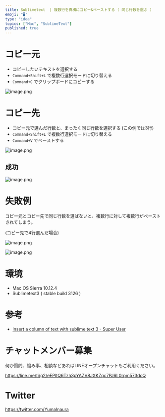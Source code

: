 ```yaml
---
title: Sublimetext  | 複数行を真横にコピー&ペーストする ( 同じ行数を選ぶ )
emoji: "🖥"
type: "idea"
topics: ["Mac", "SublimeText"]
published: true
---
```


# コピー元

- コピーしたいテキストを選択する
- `Command+Shift+L` で複数行選択モードに切り替える
- `Command+C` でクリップボードにコピーする

![image.png](https://qiita-image-store.s3.amazonaws.com/0/89618/6e3bb04e-fca3-2634-1b48-4ccbac97e8c5.png)

# コピー先

- コピー元で選んだ行数と、まったく同じ行数を選択する (この例では3行)
- `Command+Shift+L` で複数行選択モードに切り替える
- `Command+V` でペーストする

![image.png](https://qiita-image-store.s3.amazonaws.com/0/89618/adec8f57-4473-57e1-9ab3-73613addf97e.png)

## 成功

![image.png](https://qiita-image-store.s3.amazonaws.com/0/89618/9ee39434-4e00-2362-782d-7321cdc4247b.png)

# 失敗例

コピー元とコピー先で同じ行数を選ばないと、複数行に対して複数行がペーストされてしまう。

(コピー先で4行選んだ場合)

![image.png](https://qiita-image-store.s3.amazonaws.com/0/89618/a3a394a0-dc5d-2656-c181-eee64793a824.png)

![image.png](https://qiita-image-store.s3.amazonaws.com/0/89618/edf58ff1-8dd9-8598-771d-c6bdde1bfd94.png)

# 環境

- Mac OS Sierra 10.12.4
- Sublimetext3 ( stable build 3126 )

# 参考

- [Insert a column of text with sublime text 3 - Super User](https://superuser.com/questions/702065/insert-a-column-of-text-with-sublime-text-3)








<!-- Update From Qiita API -->

# チャットメンバー募集


何か質問、悩み事、相談などあればLINEオープンチャットもご利用ください。

https://line.me/ti/g2/eEPltQ6Tzh3pYAZV8JXKZqc7PJ6L0rpm573dcQ





# Twitter


https://twitter.com/YumaInaura


<!-- Update From Qiita API -->


